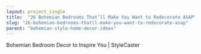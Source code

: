 ```yaml
---
layout: project_single
title:  "26 Bohemian Bedrooms That’ll Make You Want to Redecorate ASAP"
slug: "26-bohemian-bedrooms-thatll-make-you-want-to-redecorate-asap"
parent: "bohemian-style-home-decor-ideas"
---
```

Bohemian Bedroom Decor to Inspire You | StyleCaster